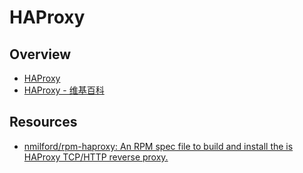 # HAProxy

## Overview

- [HAProxy](http://www.haproxy.org/)
- [HAProxy - 维基百科](https://zh.wikipedia.org/wiki/HAProxy)

## Resources

- [nmilford/rpm-haproxy: An RPM spec file to build and install the is HAProxy TCP/HTTP reverse proxy.](https://github.com/nmilford/rpm-haproxy)
